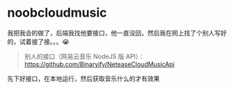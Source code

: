 # noobcloudmusic

我把我会的做了，后端我找他要接口，他一直没回，然后我在网上找了个别人写好的，试着接了接。。。😭

> 别人的接口（网易云音乐 NodeJS 版 API）：
> https://github.com/Binaryify/NeteaseCloudMusicApi

先下好接口，在本地运行，然后获取音乐什么的才有效果